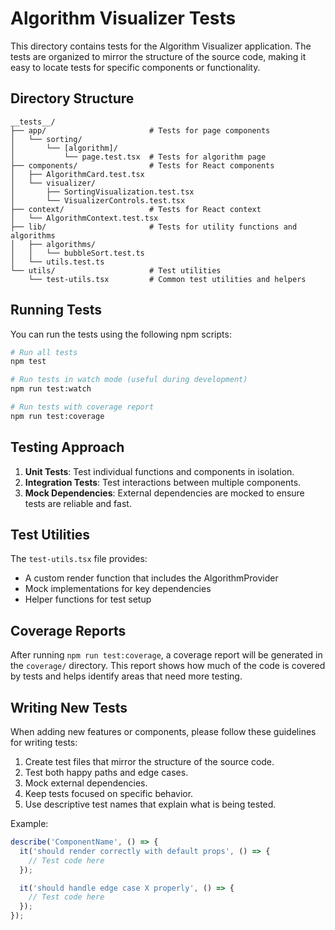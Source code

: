 # Algorithm Visualizer Tests

This directory contains tests for the Algorithm Visualizer application. The tests are organized to mirror the structure of the source code, making it easy to locate tests for specific components or functionality.

## Directory Structure

```
__tests__/
├── app/                       # Tests for page components
│   └── sorting/
│       └── [algorithm]/
│           └── page.test.tsx  # Tests for algorithm page
├── components/                # Tests for React components
│   ├── AlgorithmCard.test.tsx
│   └── visualizer/
│       ├── SortingVisualization.test.tsx
│       └── VisualizerControls.test.tsx
├── context/                   # Tests for React context
│   └── AlgorithmContext.test.tsx
├── lib/                       # Tests for utility functions and algorithms
│   ├── algorithms/
│   │   └── bubbleSort.test.ts
│   └── utils.test.ts
└── utils/                     # Test utilities
    └── test-utils.tsx         # Common test utilities and helpers
```

## Running Tests

You can run the tests using the following npm scripts:

```bash
# Run all tests
npm test

# Run tests in watch mode (useful during development)
npm run test:watch

# Run tests with coverage report
npm run test:coverage
```

## Testing Approach

1. **Unit Tests**: Test individual functions and components in isolation.
2. **Integration Tests**: Test interactions between multiple components.
3. **Mock Dependencies**: External dependencies are mocked to ensure tests are reliable and fast.

## Test Utilities

The `test-utils.tsx` file provides:

- A custom render function that includes the AlgorithmProvider
- Mock implementations for key dependencies
- Helper functions for test setup

## Coverage Reports

After running `npm run test:coverage`, a coverage report will be generated in the `coverage/` directory. This report shows how much of the code is covered by tests and helps identify areas that need more testing.

## Writing New Tests

When adding new features or components, please follow these guidelines for writing tests:

1. Create test files that mirror the structure of the source code.
2. Test both happy paths and edge cases.
3. Mock external dependencies.
4. Keep tests focused on specific behavior.
5. Use descriptive test names that explain what is being tested.

Example:

```typescript
describe('ComponentName', () => {
  it('should render correctly with default props', () => {
    // Test code here
  });

  it('should handle edge case X properly', () => {
    // Test code here
  });
});
```